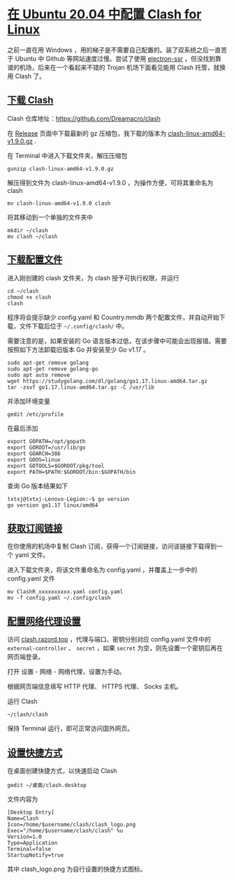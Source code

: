 <h1 id="%E5%9C%A8-ubuntu-20.04-%E4%B8%AD%E9%85%8D%E7%BD%AE-clash-for-linux" tabindex="-1"><a class="header-anchor" href="#%E5%9C%A8-ubuntu-20.04-%E4%B8%AD%E9%85%8D%E7%BD%AE-clash-for-linux" data-clickable=""><span>在 Ubuntu 20.04 中配置 Clash for Linux</span></a></h1>
<p>之前一直在用 Windows ，用的梯子是不需要自己配置的。装了双系统之后一直苦于 Ubuntu 中 Github 等网站速度过慢。尝试了使用 <a href="https://github.com/qingshuisiyuan/electron-ssr-backup" data-clickable="">electron-ssr</a> ，但没找到靠谱的机场，后来在一个看起来不错的 Trojan 机场下面看见能用 Clash 托管，就换用 Clash 了。</p>
<h2 id="%E4%B8%8B%E8%BD%BD-clash" tabindex="-1"><a class="header-anchor" href="#%E4%B8%8B%E8%BD%BD-clash" data-clickable=""><span>下载 Clash</span></a></h2>
<p>Clash 仓库地址：<a href="https://github.com/Dreamacro/clash" data-clickable="">https://github.com/Dreamacro/clash</a></p>
<p>在 <a href="https://github.com/Dreamacro/clash/releases" data-clickable="">Release</a> 页面中下载最新的 gz 压缩包，我下载的版本为 <a href="https://github.com/Dreamacro/clash/releases/download/v1.9.0/clash-linux-amd64-v1.9.0.gz" data-clickable="">clash-linux-amd64-v1.9.0.gz</a> .</p>
<p>在 Terminal 中进入下载文件夹，解压压缩包</p>
<pre class="language-shell"><code class="language-shell">gunzip clash-linux-amd64-v1.9.0.gz
</code></pre>
<p>解压得到文件为 clash-linux-amd64-v1.9.0 ，为操作方便，可将其重命名为 clash</p>
<pre class="language-shell"><code class="language-shell"><span class="token function">mv</span> clash-linux-amd64-v1.9.0 clash
</code></pre>
<p>将其移动到一个单独的文件夹中</p>
<pre class="language-shell"><code class="language-shell"><span class="token function">mkdir</span> ~/clash
<span class="token function">mv</span> clash ~/clash
</code></pre>
<h2 id="%E4%B8%8B%E8%BD%BD%E9%85%8D%E7%BD%AE%E6%96%87%E4%BB%B6" tabindex="-1"><a class="header-anchor" href="#%E4%B8%8B%E8%BD%BD%E9%85%8D%E7%BD%AE%E6%96%87%E4%BB%B6" data-clickable=""><span>下载配置文件</span></a></h2>
<p>进入刚创建的 clash 文件夹，为 clash 授予可执行权限，并运行</p>
<pre class="language-shell"><code class="language-shell"><span class="token builtin class-name">cd</span> ~/clash
<span class="token function">chmod</span> +x clash
clash
</code></pre>
<p>程序将会提示缺少 config.yaml 和 Country.mmdb 两个配置文件，并自动开始下载，文件下载后位于 <code>~/.config/clash/</code> 中。</p>
<p>需要注意的是，如果安装的 Go 语言版本过低，在该步骤中可能会出现报错。需要按照如下方法卸载旧版本 Go 并安装至少 Go v1.17 。</p>
<pre class="language-shell"><code class="language-shell"><span class="token function">sudo</span> <span class="token function">apt-get</span> remove golang
<span class="token function">sudo</span> <span class="token function">apt-get</span> remove golang-go
<span class="token function">sudo</span> <span class="token function">apt</span> auto remove
<span class="token function">wget</span> https://studygolang.com/dl/golang/go1.17.linux-amd64.tar.gz
<span class="token function">tar</span> <span class="token parameter variable">-zxvf</span> go1.17.linux-amd64.tar.gz <span class="token parameter variable">-C</span> /usr/lib
</code></pre>
<p>并添加环境变量</p>
<pre class="language-shell"><code class="language-shell">gedit /etc/profile
</code></pre>
<p>在最后添加</p>
<pre class="language-shell"><code class="language-shell"><span class="token builtin class-name">export</span> <span class="token assign-left variable">GOPATH</span><span class="token operator">=</span>/opt/gopath
<span class="token builtin class-name">export</span> <span class="token assign-left variable">GOROOT</span><span class="token operator">=</span>/usr/lib/go
<span class="token builtin class-name">export</span> <span class="token assign-left variable">GOARCH</span><span class="token operator">=</span><span class="token number">386</span>
<span class="token builtin class-name">export</span> <span class="token assign-left variable">GOOS</span><span class="token operator">=</span>linux
<span class="token builtin class-name">export</span> <span class="token assign-left variable">GOTOOLS</span><span class="token operator">=</span><span class="token variable">$GOROOT</span>/pkg/tool
<span class="token builtin class-name">export</span> <span class="token assign-left variable"><span class="token environment constant">PATH</span></span><span class="token operator">=</span><span class="token environment constant">$PATH</span><span class="token builtin class-name">:</span><span class="token variable">$GOROOT</span>/bin:<span class="token variable">$GOPATH</span>/bin
</code></pre>
<p>查询 Go 版本结果如下</p>
<pre class="language-shell"><code class="language-shell">txtxj@txtxj-Lenovo-Legion:~$ go version
go version go1.17 linux/amd64
</code></pre>
<h2 id="%E8%8E%B7%E5%8F%96%E8%AE%A2%E9%98%85%E9%93%BE%E6%8E%A5" tabindex="-1"><a class="header-anchor" href="#%E8%8E%B7%E5%8F%96%E8%AE%A2%E9%98%85%E9%93%BE%E6%8E%A5" data-clickable=""><span>获取订阅链接</span></a></h2>
<p>在你使用的机场中复制 Clash 订阅，获得一个订阅链接，访问该链接下载得到一个 yaml 文件。</p>
<p>进入下载文件夹，将该文件重命名为 config.yaml ，并覆盖上一步中的 config.yaml 文件</p>
<pre class="language-shell"><code class="language-shell"><span class="token function">mv</span> ClashR_xxxxxxxxxx.yaml config.yaml
<span class="token function">mv</span> <span class="token parameter variable">-f</span> config.yaml ~/.config/clash
</code></pre>
<h2 id="%E9%85%8D%E7%BD%AE%E7%BD%91%E7%BB%9C%E4%BB%A3%E7%90%86%E8%AE%BE%E7%BD%AE" tabindex="-1"><a class="header-anchor" href="#%E9%85%8D%E7%BD%AE%E7%BD%91%E7%BB%9C%E4%BB%A3%E7%90%86%E8%AE%BE%E7%BD%AE" data-clickable=""><span>配置网络代理设置</span></a></h2>
<p>访问 <a href="http://clash.razord.top/" data-clickable="">clash.razord.top</a> ，代理与端口、密钥分别对应 config.yaml 文件中的 <code>external-controller</code> 、 <code>secret</code> ，如果 <code>secret</code> 为空，则先设置一个密钥后再在网页端登录。</p>
<p>打开 设置 - 网络 - 网络代理，设置为手动。</p>
<p>根据网页端信息填写 HTTP 代理、 HTTPS 代理、 Socks 主机。</p>
<p>运行 Clash</p>
<pre class="language-shell"><code class="language-shell">~/clash/clash
</code></pre>
<p>保持 Terminal 运行，即可正常访问国外网页。</p>
<h2 id="%E8%AE%BE%E7%BD%AE%E5%BF%AB%E6%8D%B7%E6%96%B9%E5%BC%8F" tabindex="-1"><a class="header-anchor" href="#%E8%AE%BE%E7%BD%AE%E5%BF%AB%E6%8D%B7%E6%96%B9%E5%BC%8F" data-clickable=""><span>设置快捷方式</span></a></h2>
<p>在桌面创建快捷方式，以快速启动 Clash</p>
<pre class="language-shell"><code class="language-shell">gedit ~/桌面/clash.desktop
</code></pre>
<p>文件内容为</p>
<pre class="language-shell"><code class="language-shell"><span class="token punctuation">[</span>Desktop Entry<span class="token punctuation">]</span>
<span class="token assign-left variable">Name</span><span class="token operator">=</span>Clash
<span class="token assign-left variable">Icon</span><span class="token operator">=</span>/home/<span class="token variable">$username</span>/clash/clash_logo.png
<span class="token assign-left variable">Exec</span><span class="token operator">=</span><span class="token string">"/home/<span class="token variable">$username</span>/clash/clash"</span> %u
<span class="token assign-left variable">Version</span><span class="token operator">=</span><span class="token number">1.0</span>
<span class="token assign-left variable">Type</span><span class="token operator">=</span>Application
<span class="token assign-left variable">Terminal</span><span class="token operator">=</span>false
<span class="token assign-left variable">StartupNotify</span><span class="token operator">=</span>true
</code></pre>
<p>其中 clash_logo.png 为自行设置的快捷方式图标。</p>
